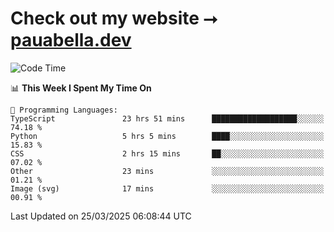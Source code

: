 # Check out my website ⭢ [pauabella.dev](https://pauabella.dev)

<!--START_SECTION:waka-->
![Code Time](http://img.shields.io/badge/Code%20Time-4%2C252%20hrs%2032%20mins-blue)

📊 **This Week I Spent My Time On** 

```text
💬 Programming Languages: 
TypeScript               23 hrs 51 mins      ███████████████████░░░░░░   74.18 % 
Python                   5 hrs 5 mins        ████░░░░░░░░░░░░░░░░░░░░░   15.83 % 
CSS                      2 hrs 15 mins       ██░░░░░░░░░░░░░░░░░░░░░░░   07.02 % 
Other                    23 mins             ░░░░░░░░░░░░░░░░░░░░░░░░░   01.21 % 
Image (svg)              17 mins             ░░░░░░░░░░░░░░░░░░░░░░░░░   00.91 % 
```


 Last Updated on 25/03/2025 06:08:44 UTC
<!--END_SECTION:waka-->
